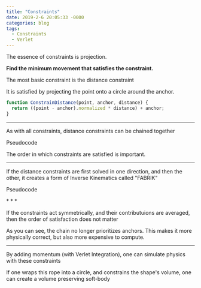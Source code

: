 ```yaml
---
title: "Constraints"
date: 2019-2-6 20:05:33 -0000
categories: blog
tags:
  - Constraints
  - Verlet
---
```

The essence of constraints is projection.

**Find the minimum movement that satisfies the constraint.**

The most basic constraint is the distance constraint

<!-- Add the ability to toggle code blocks... -->
<script type="text/javascript">
  function toggle_visibility(id) {
    var e = document.getElementById(id);
    if(e.style.display == 'block')
       e.style.display = 'none';
    else
      e.style.display = 'block';
  }
</script>
<!-- Load the Paper.js library -->
<script type="text/javascript" src="../../assets/js/paper-full.min.js"></script>
<script type="text/paperscript" canvas="distance1">
// The distance between the mouse and the point:
var length = 50;

//The Black Circle
var circle = new Path.Circle(view.center, length);
circle.strokeWidth = 1;
circle.strokeColor = 'black';

//The Black Ball	
var ball = new Path.Circle(view.center, 5);
ball.strokeWidth = 10;
ball.strokeColor = 'black';

//Records the mouse position
var mousePos = view.center;
function onMouseMove(event) {
	mousePos = event.point;
	
	circle.position = mousePos;

  var toNext = mousePos - ball.position;
	if (toNext.length > length) {
    	toNext.length = length;
    	var offset = (mousePos - ball.position) - toNext;
    	ball.position += offset;
	}
}

//Subscribe to prevent scrolling on iOS
function onMouseDown(event) {}
function onMouseUp(event) {}
</script>
<canvas id="distance1" width="350" height="350"></canvas>

It is satisfied by projecting the point onto a circle around the anchor.

~~~ javascript
function ConstrainDistance(point, anchor, distance) {
  return ((point - anchor).normalized * distance) + anchor;
}
~~~

* * *

As with all constraints, distance constraints can be chained together

<script type="text/paperscript" canvas="distance2">
// The number of points in the rope:
var points = 10;
// The distance between the points:
var length = 25;

//The Red Rope (and its previous positions)
var rope = new Path({
	strokeColor: 'red',
	strokeWidth: 5,
	strokeCap: 'round'
});
var start = view.center;
for (var i = 0; i < points; i++) {
	rope.add(start + new Point(i * length, 0));
}

//Records the mouse position
var mousePos = view.center;
function onMouseMove(event) {
	mousePos = event.point;
	
  //Set the first link's position to be at the mouse
	rope.segments[0].point = mousePos;
	for (var i = 0; i < points - 1; i++) {
		var segment = rope.segments[i];
		var nextSegment = rope.segments[i + 1];

		//Pull the segments toward eachother
		var toNext = segment.point - nextSegment.point;
		toNext.length = length;
		var offset = (segment.point - nextSegment.point) - toNext;
		nextSegment.point += offset;
	}
}

//Projects 'currentPoint' to be within 'distance' of 'anchor'
function setDistance(currentPoint, anchor, distance) {
	var toAnchor = currentPoint - anchor;
	toAnchor.length = distance;
	return toAnchor + anchor;
}

function onFrame(event) {
    //Give the rope its buttery smoothness
    rope.smooth({ type: 'continuous' });
}

function onMouseDown(event) {
	rope.fullySelected = true;
}

function onMouseUp(event) {
	rope.fullySelected = false;
}
</script>
<canvas id="distance2" width="350" height="350"></canvas>
<a onclick="toggle_visibility('pseudocode1');" size="-5">Pseudocode</a>
<section id="pseudocode1" markdown="1" style="display:none;">
~~~ javascript
//Set the first link's position to be at the mouse
rope.segments[0] = mousePos;
for (i = 1; i < segments.length; i++) {
  //Pull the next segment to the previous one
  rope.segments[i] = ConstrainDistance(
    rope.segments[i], rope.segments[i-1], distance
  );
}
~~~
</section>

The order in which constraints are satisfied is important.

* * *

If the distance constraints are first solved in one direction, and then the other, it creates a form of Inverse Kinematics called "FABRIK"

<script type="text/paperscript" canvas="distance3">
// The number of points in the rope:
var points = 4;
// The distance between the points:
var length = 50;

//The Red Rope (and its previous positions)
var rope = new Path({
	strokeColor: 'red',
	strokeWidth: 5,
	strokeCap: 'round'
});
var start = view.center;
for (var i = 0; i < points; i++) {
	rope.add(start + new Point(i * length, 0));
}

//The Black Ball	
var ball = new Path.Circle(view.center, 5);
ball.strokeWidth = 10;
ball.strokeColor = 'black';

//Records the mouse position
var mousePos = view.center;
function onMouseMove(event) {
	mousePos = event.point;
}

//Projects 'currentPoint' to be within 'distance' of 'anchor'
function setDistance(currentPoint, anchor, distance) {
	var toAnchor = currentPoint - anchor;
	toAnchor.length = distance;
	return toAnchor + anchor;
}

function onFrame(event) {
    //Set the first link's position to be at the mouse
    //And solve from first to last
	rope.segments[0].point = mousePos;
	for (var i = 0; i < points - 1; i++) {
		rope.segments[i + 1].point = 
		    setDistance(rope.segments[i + 1].point, 
		                rope.segments[i].point, length);
	}
	
	//Set the last link's position to be at the anchor
	//And solve from last to first
	rope.segments[points-1].point = ball.position;
	for (var i = points - 1; i > 0; i--) {
		rope.segments[i - 1].point = 
		    setDistance(rope.segments[i - 1].point, 
		                rope.segments[i].point, length);
	}
    
    rope.smooth({ type: 'geometric', factor: 0.1});
}

function onMouseDown(event) {
	rope.fullySelected = true;
}

function onMouseUp(event) {
	rope.fullySelected = false;
}
</script>
<canvas id="distance3" width="350" height="350"></canvas>
<a onclick="toggle_visibility('pseudocode2');" size="-5">Pseudocode</a>
<section id="pseudocode2" markdown="1" style="display:none;">
~~~ javascript
//Set the first link's position to be at the mouse
rope.segments[0] = mousePos;
for (i = 1; i < segments.length; i++) {
  //Pull the current segment to the previous one
  rope.segments[i] = ConstrainDistance(
    rope.segments[i], rope.segments[i-1], distance
  );
}

//Set the base link's position to be at the ball
rope.segments[segments.length - 1] = ball;
for (i = segments.length - 1; i > 0; i--) {
  //Pull the previous segment to the current one
  rope.segments[i-1] = ConstrainDistance(
    rope.segments[i-1], rope.segments[i], distance
  );
}
~~~
</section>
* * *

Distance Constraints can also be used to separate

<script type="text/paperscript" canvas="distance4">
// The distance between the mouse and the point:
var length = 50;
// The number of balls:
var num = 20;

//The Black Circle
var circle = new Path.Circle(view.center, length);
circle.strokeWidth = 1;
circle.strokeColor = 'black';

//The Black Balls
var balls = [];
for(i = 0; i < num; i++){
    balls.push(Path.Circle(view.center + new Point((Math.random() * 100)-50, 
                                                   (Math.random() * 100)-50), 5));
    balls[i].strokeWidth = 10;
    balls[i].strokeColor = 'black';
}

//Records the mouse position
var mousePos = view.center;
function onMouseMove(event) {
	mousePos = event.point;
}

function onFrame(event) {
	circle.position = mousePos;

    //Separate the balls from the mouse
    for(i = 0; i < num; i++){
        var toNext = circle.position - balls[i].position;
	    if (toNext.length < length+10) {
        	toNext.length = length+10;
        	var offset = (circle.position - balls[i].position) - toNext;
        	balls[i].position += offset;
	    }
    }
    
    //Separate the balls from each other
    for(i = 0; i < num; i++){
        for(j = i; j < num; j++){
            var toNext = balls[j].position - balls[i].position;
	        if (toNext.length < 20) {
            	toNext.length = 20;
            	var offset = (balls[j].position - balls[i].position) - toNext;
            	balls[i].position += offset / 2;
            	balls[j].position -= offset / 2;
	        }
        }
    }
}
//Subscribe to prevent scrolling on iOS
function onMouseDown(event) {}
function onMouseUp(event) {}
</script>
<canvas id="distance4" width="350" height="350"></canvas>
<a onclick="toggle_visibility('pseudocode3');" size="-5">Pseudocode</a>
<section id="pseudocode3" markdown="1" style="display:none;">
~~~ javascript
//Separate the balls from the mouse
float cRadius = mRadius + bRadius;
for(i = 0; i < balls.length; i++){
  //If the mouse is closer than some distance
  if((mousePos-balls[i]).magnitude < cRadius){
    //Push the ball away from the mouse
    balls[i] = ConstrainDistance(balls[i], mousePos, cRadius);
  }
}

//Separate the balls from each other
for(i = 0; i < balls.length; i++){
  for(j = i; j < balls.length; j++){
    //If the balls are closer than 2x their radius
    var curDisplacement = balls[j].position - balls[i].position;
    if (curDisplacement.magnitude < bRadius*2) {
      //Move each ball half of the distance away from the other
      var temp = ConstrainDistance(balls[i], balls[j], bRadius);
      balls[j] = ConstrainDistance(balls[j], balls[i], bRadius);
      balls[i] = temp;
    }
  }
}
~~~
</section>
* * *

If the constraints act symmetrically, and their contributuions are averaged, then the order of satisfaction does not matter

<script type="text/paperscript" canvas="line4">
// The number of points in the rope:
var points = 10;
// The distance between the points:
var length = 10;

//The Red Rope (and its previous positions)
var rope = new Path({
	strokeColor: 'red',
	strokeWidth: 5,
	strokeCap: 'round'
});
var start = view.center;
for (var i = 0; i < points; i++) {
	rope.add(start + new Point(i * length, 0));
}

//The Black Ball	
var ball = new Path.Circle(view.center, 5);
ball.strokeWidth = 10;
ball.strokeColor = 'black';

//Records the mouse position
var mousePos = view.center;
function onMouseMove(event) {
	mousePos = event.point;
}

//Projects 'currentPoint' to be within 'distance' of 'anchor'
function setDistance(currentPoint, anchor, distance) {
	var toAnchor = currentPoint - anchor;
	toAnchor.length = distance;
	return toAnchor + anchor;
}

function onFrame(event) {
	//Iterate 10 times to resolve the constraints
	for (var j = 0; j < 10; j++) {
		for (var i = 0; i < points - 1; i++) {
			var nextSegment = rope.segments[i + 1];

			//Pull the segments toward eachother
			var segment = rope.segments[i];
			var toNext = segment.point - nextSegment.point;
			if (toNext.length > length) {
				toNext.length = length;
				var offset = (segment.point - nextSegment.point) - toNext;
				nextSegment.point += offset / 2;
				segment.point -= offset / 2;
			}

			//Set the first link's position to be at the mouse
			if (i == 0) rope.segments[0].point = mousePos;
		}
		rope.segments[points-1].point = view.center;
	}

	//Give the rope its buttery smoothness
	rope.smooth({ type: 'continuous' });
}

function onMouseDown(event) {
	rope.fullySelected = true;
}

function onMouseUp(event) {
	rope.fullySelected = false;
}
</script>
<canvas id="line4" width="350" height="350"></canvas>

As you can see, the chain no longer prioritizes anchors.  This makes it more physically correct, but also more expensive to compute.

* * *

By adding momentum (with Verlet Integration), one can simulate physics with these constraints

<script type="text/paperscript" src="../../assets/js/RedRope.js" canvas="redRope"></script>
<canvas id="redRope" width="350" height="350"></canvas>

If one wraps this rope into a circle, and constrains the shape's volume, one can create a volume preserving soft-body

<script type="text/paperscript" src="../../assets/js/VolumeBlob.js" canvas="softBody"></script>
<canvas id="softBody" width="350" height="350"></canvas>